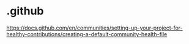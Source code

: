# .github

https://docs.github.com/en/communities/setting-up-your-project-for-healthy-contributions/creating-a-default-community-health-file
